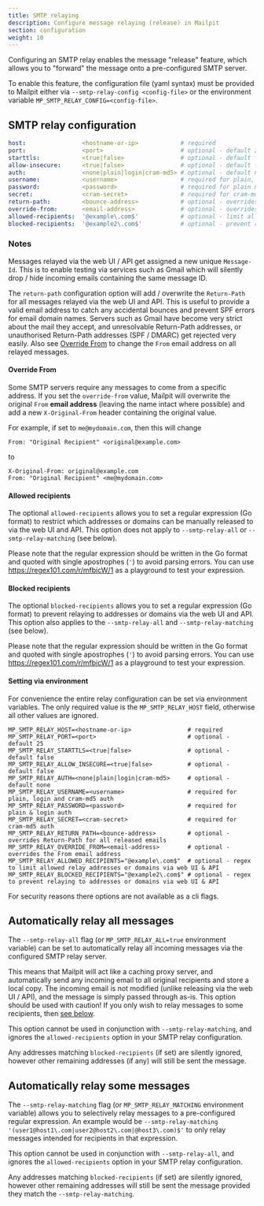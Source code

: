 ```yaml
---
title: SMTP relaying
description: Configure message relaying (release) in Mailpit
section: configuration
weight: 10
---
```


Configuring an SMTP relay enables the message "release" feature, which allows you to "forward" the message onto a pre-configured SMTP server.

To enable this feature, the configuration file (yaml syntax) must be provided to Mailpit either via `--smtp-relay-config <config-file>` or the environment variable `MP_SMTP_RELAY_CONFIG=<config-file>`.

## SMTP relay configuration

```yaml
host:                <hostname-or-ip>            # required
port:                <port>                      # optional - default 25
starttls:            <true|false>                # optional - default false
allow-insecure:      <true|false>                # optional - default false
auth:                <none|plain|login|cram-md5> # optional - default none
username:            <username>                  # required for plain, login and cram-md5 auth
password:            <password>                  # required for plain & login auth
secret:              <cram-secret>               # required for cram-md5 auth
return-path:         <bounce-address>            # optional - overrides Return-Path for all released emails
override-from:       <email-address>             # optional - overrides the From email address
allowed-recipients:  '@example\.com$'            # optional - limit allowed relay addresses or domains
blocked-recipients:  '@example2\.com$'           # optional - prevent relating to addresses or domains
```

### Notes
Messages relayed via the web UI / API get assigned a new unique `Message-Id`. This is to enable testing via services such as Gmail which will silently drop / hide incoming emails containing the same message ID. 

The `return-path` configuration option will add / overwrite the `Return-Path` for all messages relayed via the web UI and API.
This is useful to provide a valid email address to catch any accidental bounces and prevent SPF errors for email domain names.
Servers such as Gmail have become very strict about the mail they accept, and unresolvable Return-Path addresses, or unauthorised Return-Path addresses (SPF / DMARC) get rejected very easily. Also see [Override From](#override-from) to change the `From` email address on all relayed messages.


#### Override From

Some SMTP servers require any messages to come from a specific address.
If you set the `override-from` value, Mailpit will overwrite the original `From` **email address** (leaving the name intact where possible) and add a new `X-Original-From` header containing the original value.

For example, if set to `me@mydomain.com`, then this will change

```shell
From: "Original Recipient" <original@example.com>
```
to
```shell
X-Original-From: original@example.com
From: "Original Recipient" <me@mydomain.com>
```


#### Allowed recipients

The optional `allowed-recipients` allows you to set a regular expression (Go format) to restrict which addresses or domains can be manually released to via the web UI and API. This option does not apply to `--smtp-relay-all` or `--smtp-relay-matching` (see below).

Please note that the regular expression should be written in the Go format and quoted with single apostrophes (`'`) to avoid parsing errors. You can use https://regex101.com/r/mfbicW/1 as a playground to test your expression.


#### Blocked recipients

The optional `blocked-recipients` allows you to set a regular expression (Go format) to prevent relaying to addresses or domains via the web UI and API. This option also applies to the `--smtp-relay-all` and `--smtp-relay-matching` (see below).

Please note that the regular expression should be written in the Go format and quoted with single apostrophes (`'`) to avoid parsing errors. You can use https://regex101.com/r/mfbicW/1 as a playground to test your expression.


#### Setting via environment

For convenience the entire relay configuration can be set via environment variables. The only required value is the `MP_SMTP_RELAY_HOST` field, otherwise all other values are ignored.

```shell
MP_SMTP_RELAY_HOST=<hostname-or-ip>                # required
MP_SMTP_RELAY_PORT=<port>                          # optional - default 25
MP_SMTP_RELAY_STARTTLS=<true|false>                # optional - default false
MP_SMTP_RELAY_ALLOW_INSECURE=<true|false>          # optional - default false
MP_SMTP_RELAY_AUTH=<none|plain|login|cram-md5>     # optional - default none
MP_SMTP_RELAY_USERNAME=<username>                  # required for plain, login and cram-md5 auth
MP_SMTP_RELAY_PASSWORD=<password>                  # required for plain & login auth
MP_SMTP_RELAY_SECRET=<cram-secret>                 # required for cram-md5 auth
MP_SMTP_RELAY_RETURN_PATH=<bounce-address>         # optional - overrides Return-Path for all released emails
MP_SMTP_RELAY_OVERRIDE_FROM=<email-address>        # optional - overrides the From email address
MP_SMTP_RELAY_ALLOWED_RECIPIENTS="@example\.com$"  # optional - regex to limit allowed relay addresses or domains via web UI & API
MP_SMTP_RELAY_BLOCKED_RECIPIENTS="@example2\.com$" # optional - regex to prevent relaying to addresses or domains via web UI & API
```

For security reasons there options are not available as a cli flags.


## Automatically relay all messages

The `--smtp-relay-all` flag (or `MP_SMTP_RELAY_ALL=true` environment variable) can be set to automatically relay all incoming messages via the configured SMTP relay server. 

This means that Mailpit will act like a caching proxy server, and automatically send any incoming email to all original recipients and store a local copy.
The incoming email is not modified (unlike releasing via the web UI / API), and the message is simply passed through as-is. This option should be used with caution! If you only wish to relay messages to some recipients, then [see below](#automatically-relay-some-messages). 

This option cannot be used in conjunction with `--smtp-relay-matching`, and ignores the `allowed-recipients` option in your SMTP relay configuration.

Any addresses matching `blocked-recipients` (if set) are silently ignored, however other remaining addresses (if any) will still be sent the message.


## Automatically relay some messages

The `--smtp-relay-matching` flag (or `MP_SMTP_RELAY_MATCHING` environment variable) allows you to selectively relay messages to a pre-configured regular expression. An example would be `--smtp-relay-matching '(user1@host1\.com|user2@host2\.com|@host3\.com)$'` to only relay messages intended for recipients in that expression.

This option cannot be used in conjunction with `--smtp-relay-all`, and ignores the `allowed-recipients` option in your SMTP relay configuration.

Any addresses matching `blocked-recipients` (if set) are silently ignored, however other remaining addresses will still be sent the message provided they match the `--smtp-relay-matching`.
